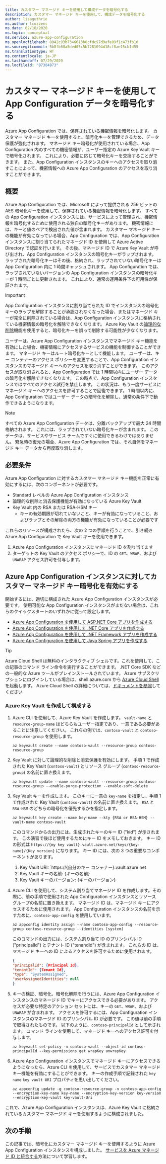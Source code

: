 ```yaml
---
title: カスタマー マネージド キーを使用して構成データを暗号化する
description: カスタマー マネージド キーを使用して、構成データを暗号化する
author: lisaguthrie
ms.author: lcozzens
ms.date: 02/18/2020
ms.topic: conceptual
ms.service: azure-app-configuration
ms.openlocfilehash: 8942c93b7346613b8cfdc97d9afe09f1c473fb10
ms.sourcegitcommit: 5b8fb60a5ded05c5b7281094d18cf8ae15cb1d55
ms.translationtype: HT
ms.contentlocale: ja-JP
ms.lasthandoff: 07/29/2020
ms.locfileid: "87384873"
---
```

# <a name="use-customer-managed-keys-to-encrypt-your-app-configuration-data"></a>カスタマー マネージド キーを使用して App Configuration データを暗号化する
Azure App Configuration では、[保存されている機密情報を暗号化](../security/fundamentals/encryption-atrest.md)します。 カスタマー マネージド キーを使用すると、暗号化キーを管理できるため、データ保護が強化されます。  マネージド キー暗号化が使用されている場合、App Configuration 内のすべての機密情報が、ユーザー指定の Azure Key Vault キーで暗号化されます。  これにより、必要に応じて暗号化キーを交換することができます。  また、App Configuration インスタンスのキーへのアクセスを取り消すことによって、機密情報への Azure App Configuration のアクセスを取り消すことができます。

## <a name="overview"></a>概要 
Azure App Configuration では、Microsoft によって提供される 256 ビットの AES 暗号化キーを使用して、保存されている機密情報を暗号化します。 すべての App Configuration インスタンスには、サービスによって管理され、機密情報を暗号化するために使用される独自の暗号化キーがあります。 機密情報には、キーと値のペアで検出された値が含まれます。  カスタマー マネージド キーの機能が有効になっている場合、App Configuration では、App Configuration インスタンスに割り当てられたマネージド ID を使用して Azure Active Directory で認証を行います。 その後、マネージド ID で Azure Key Vault が呼び出され、App Configuration インスタンスの暗号化キーがラップされます。 ラップされた暗号化キーはその後、格納され、ラップされていない暗号化キーは App Configuration 内に 1 時間キャッシュされます。 App Configuration では、ラップされていないバージョンの App Configuration インスタンスの暗号化キーが 1 時間ごとに更新されます。 これにより、通常の運用条件下の可用性が保証されます。 

>[!IMPORTANT]
> App Configuration インスタンスに割り当てられた ID でインスタンスの暗号化キーのラップを解除することが承認されなくなった場合、またはマネージド キーが完全に削除されている場合は、App Configuration インスタンスに格納されている機密情報の暗号化を解除できなくなります。 Azure Key Vault の[論理的な削除](../key-vault/general/soft-delete-overview.md)機能を使用すると、暗号化キーを誤って削除する可能性が少なくなります。

ユーザーは、Azure App Configuration インスタンスでマネージド キー機能を有効にした場合、機密情報にアクセスするサービスの機能を制御することができます。 マネージド キーはルート暗号化キーとして機能します。 ユーザーは、キー コンテナーのアクセス ポリシーを変更することで、App Configuration インスタンスのマネージド キーへのアクセスを取り消すことができます。 このアクセスが取り消されると、App Configuration では 1 時間以内にユーザー データの暗号化を解除できなくなります。 この時点で、App Configuration インスタンスではすべてのアクセス試行を禁止します。 この状況は、もう一度サービスにマネージド キーへのアクセスを許可することで回復できます。  1 時間以内に、App Configuration ではユーザー データの暗号化を解除し、通常の条件下で動作できるようになります。

>[!NOTE]
>すべての Azure App Configuration データは、分離バックアップで最大 24 時間格納されます。 これには、ラップされていない暗号化キーが含まれます。 このデータは、サービスやサービス チームですぐに使用できるわけではありません。 緊急時の復元の場合、Azure App Configuration では、それ自体をマネージド キー データから再度取り消します。

## <a name="requirements"></a>必要条件
Azure App Configuration に対するカスタマー マネージド キー機能を正常に有効にするには、次のコンポーネントが必要です。
- Standard レベルの Azure App Configuration インスタンス
- 論理的な削除と消去保護機能が有効になっている Azure Key Vault
- Key Vault 内の RSA または RSA-HSM キー
    - キーの有効期限が切れていないこと、キーが有効になっていること、およびラップとその解除の両方の機能が有効になっていることが必要です

これらのリソースが構成されたら、次の 2 つの手順を行うことで、引き続き Azure App Configuration で Key Vault キーを使用できます。
1. Azure App Configuration インスタンスにマネージド ID を割り当てます
2. ターゲットの Key Vault のアクセス ポリシーで、ID の `GET`、`WRAP`、および `UNWRAP` アクセス許可を付与します。

## <a name="enable-customer-managed-key-encryption-for-your-azure-app-configuration-instance"></a>Azure App Configuration インスタンスに対してカスタマー マネージド キー暗号化を有効にする
開始するには、適切に構成された Azure App Configuration インスタンスが必要です。 使用可能な App Configuration インスタンスがまだない場合は、これらのクイックスタートのいずれかに従って設定します。
- [Azure App Configuration を使用して ASP.NET Core アプリを作成する](quickstart-aspnet-core-app.md)
- [Azure App Configuration を使用して .NET Core アプリを作成する](quickstart-dotnet-core-app.md)
- [Azure App Configuration を使用して .NET Framework アプリを作成する](quickstart-dotnet-app.md)
- [Azure App Configuration を使用して Java Spring アプリを作成する](quickstart-java-spring-app.md)

>[!TIP]
> Azure Cloud Shell は無料のインタラクティブ シェルです。これを使用して、この記事のコマンド ライン命令を実行することができます。  .NET Core SDK などの一般的な Azure ツールがプレインストールされています。 Azure サブスクリプションにログインしている場合は、shell.azure.com から [Azure Cloud Shell](https://shell.azure.com) を起動します。  Azure Cloud Shell の詳細については、[ドキュメントを参照](../cloud-shell/overview.md)してください

### <a name="create-and-configure-an-azure-key-vault"></a>Azure Key Vault を作成して構成する
1. Azure CLI を使用して、Azure Key Vault を作成します。  `vault-name` と `resource-group-name` はどちらもユーザー指定であり、一意である必要があることに注意してください。  これらの例では、`contoso-vault` と `contoso-resource-group` を使用します。

    ```azurecli
    az keyvault create --name contoso-vault --resource-group contoso-resource-group
    ```
    
1. Key Vault に対して論理的な削除と消去保護を有効にします。 手順 1 で作成された Key Vault (`contoso-vault`) とリソース グループ (`contoso-resource-group`) の名前に置き換えます。

    ```azurecli
    az keyvault update --name contoso-vault --resource-group contoso-resource-group --enable-purge-protection --enable-soft-delete
    ```
    
1. Key Vault キーを作成します。 このキーに一意の `key-name` を指定し、手順 1 で作成された Key Vault (`contoso-vault`) の名前に置き換えます。 `RSA` と `RSA-HSM` のどちらの暗号化を優先するかを指定します。

    ```azurecli
    az keyvault key create --name key-name --kty {RSA or RSA-HSM} --vault-name contoso-vault
    ```
    
    このコマンドからの出力には、生成されたキーのキー ID ("kid") が示されます。  この演習で後ほど使用するためにキー ID をメモしておきます。  キー ID の形式は `https://{my key vault}.vault.azure.net/keys/{key-name}/{Key version}` になります。  キー ID には、次の 3 つの重要なコンポーネントがあります。
    1. Key Vault URI: `https://{自分のキー コンテナー}.vault.azure.net
    1. Key Vault キーの名前: {キーの名前}
    1. Key Vault キーのバージョン: {キーのバージョン}

1. Azure CLI を使用して、システム割り当てマネージド ID を作成します。その際に、前の手順で使用された App Configuration インスタンスとリソース グループの名前に置き換えます。 マネージド ID は、マネージド キーにアクセスするために使用されます。 App Configuration インスタンスの名前を示すために、`contoso-app-config` を使用しています。
    
    ```azurecli
    az appconfig identity assign --name contoso-app-config --resource-group contoso-resource-group --identities [system]
    ```
    
    このコマンドの出力には、システム割り当て ID のプリンシパル ID ("principalId") とテナント ID ("tenandId") が含まれます。  これらの ID は、マネージド キーへの ID によるアクセスを許可するために使用されます。

    ```json
    {
    "principalId": {Principal Id},
    "tenantId": {Tenant Id},
    "type": "SystemAssigned",
    "userAssignedIdentities": null
    }
    ```

1. キーの検証、暗号化、暗号化解除を行うには、Azure App Configuration インスタンスのマネージド ID でキーにアクセスできる必要があります。 アクセスが必要な特定のアクション セットには、キーの `GET`、`WRAP`、および `UNWRAP` が含まれます。  アクセスを許可するには、App Configuration インスタンスのマネージド ID のプリンシパル ID が必要です。 この値は前の手順で取得されたものです。 以下のように、`contoso-principalId` として示されます。 コマンド ラインを使用して、マネージド キーへのアクセス許可を付与します。

    ```azurecli
    az keyvault set-policy -n contoso-vault --object-id contoso-principalId --key-permissions get wrapKey unwrapKey
    ```

1. Azure App Configuration インスタンスでマネージド キーにアクセスできるようになったら、Azure CLI を使用して、サービスでカスタマー マネージド キー機能を有効にすることができます。 キーの作成手順で記録された `key name` `key vault URI` プロパティを思い出してください。

    ```azurecli
    az appconfig update -g contoso-resource-group -n contoso-app-config --encryption-key-name key-name --encryption-key-version key-version --encryption-key-vault key-vault-Uri
    ```

これで、Azure App Configuration インスタンスは、Azure Key Vault に格納されているカスタマー マネージド キーを使用するように構成されました。

## <a name="next-steps"></a>次の手順
この記事では、暗号化にカスタマー マネージド キーを使用するように Azure App Configuration インスタンスを構成しました。  [サービスを Azure マネージド ID と統合する](howto-integrate-azure-managed-service-identity.md)方法について学習します。

